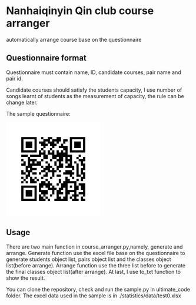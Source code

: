 # Nanhaiqinyin Qin club course arranger

automatically arrange course base on the questionnaire

## Questionnaire format

Questionnaire must contain name, ID, candidate courses, pair name and pair id.

Candidate courses should satisfy the students capacity, I use number of songs learnt of students as the measurement of capacity, the rule can be change later.

The sample questionnaire:

![qrcode](.\statistics\img\qrcode.jpg)

## Usage

There are two main function in course_arranger.py,namely, generate and arrange. Generate function use the excel file base on the questionnaire to generate students object list, pairs object list and the classes object list(before arrange). Arrange function use the three list before to generate the final classes object list(after arrange). At last, I use to_txt function to show the result.

You can clone the repository, check and run  the sample.py in ultimate_code folder. The excel data used in the sample is in ./statistics/data/test0.xlsx